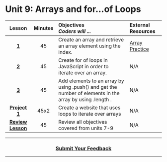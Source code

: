# Unit 9: Arrays and for...of Loops

|Lesson|Minutes|Objectives <br> *Coders will ...*|External Resources
|:-------:|:-------:|:-------|:-------|
|[**1**](https://drive.google.com/open?id=1n-WCPRA19Am5y3iq_d9-C8CjzsKb2hfUfKuZvFRWE3M)|45|Create an array and retrieve an array element using the index.|[Array Practice](https://popcode.org/?snapshot=9af5bd80-b651-4098-907d-f68af96b5d2a)|
|[**2**](https://drive.google.com/open?id=1sSpjWBgY9diiw17fEKrQYftmVHd9BAFLYx5JJBkMJtE)|45|Create for of loops in JavaScript in order to iterate over an array.|N/A|
|[**3**](https://drive.google.com/open?id=1XLqjOB7Q00mlD8sy-eEMSaLy5rL0dh9a0OCGgypDF_8)|45|Add elements to an array by using .push() and get the number of elements in the array by using .length .|N/A|
|[**Project 1**](https://drive.google.com/open?id=1mM4MAseH6Qd4qACu8AtY4R17KTdXdDDZfc55HxwVzCY)|45x2|Create a website that uses loops to iterate over arrays |N/A|
|[**Review Lesson**](https://drive.google.com/open?id=1LeY5xiqFdq5SugwcCwpvDSDlFs7z-LF-RdukQL7jvsI)|45|Review all objectives covered from units 7-9|N/A|

----
<h3 align="center"><a href="https://docs.google.com/forms/d/e/1FAIpQLSeLpI-m6UKvIxk97F8R1iidFRaYXJ3dfcUuIjx2Pz0WMfO1SA/viewform">Submit Your Feedback</a>  </h3>

----
